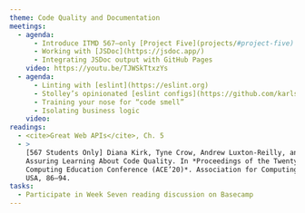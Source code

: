 ```yaml
---
theme: Code Quality and Documentation
meetings:
  - agenda:
      - Introduce ITMD 567–only [Project Five](projects/#project-five)
      - Working with [JSDoc](https://jsdoc.app/)
      - Integrating JSDoc output with GitHub Pages
    video: https://youtu.be/TJWSkTtxzYs
  - agenda:
      - Linting with [eslint](https://eslint.org)
      - Stolley’s opinionated [eslint configs](https://github.com/karlstolley/eslint-config)
      - Training your nose for “code smell”
      - Isolating business logic
    video:
readings:
  - <cite>Great Web APIs</cite>, Ch. 5
  - >
    [567 Students Only] Diana Kirk, Tyne Crow, Andrew Luxton-Reilly, and Ewan Tempero. 2020. On
    Assuring Learning About Code Quality. In *Proceedings of the Twenty-Second Australasian
    Computing Education Conference (ACE’20)*. Association for Computing Machinery, New York, NY,
    USA, 86–94.
tasks:
  - Participate in Week Seven reading discussion on Basecamp
---
```


